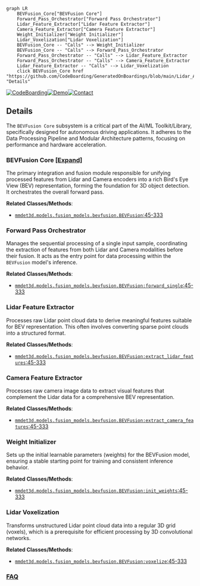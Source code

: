 ```mermaid
graph LR
    BEVFusion_Core["BEVFusion Core"]
    Forward_Pass_Orchestrator["Forward Pass Orchestrator"]
    Lidar_Feature_Extractor["Lidar Feature Extractor"]
    Camera_Feature_Extractor["Camera Feature Extractor"]
    Weight_Initializer["Weight Initializer"]
    Lidar_Voxelization["Lidar Voxelization"]
    BEVFusion_Core -- "Calls" --> Weight_Initializer
    BEVFusion_Core -- "Calls" --> Forward_Pass_Orchestrator
    Forward_Pass_Orchestrator -- "Calls" --> Lidar_Feature_Extractor
    Forward_Pass_Orchestrator -- "Calls" --> Camera_Feature_Extractor
    Lidar_Feature_Extractor -- "Calls" --> Lidar_Voxelization
    click BEVFusion_Core href "https://github.com/CodeBoarding/GeneratedOnBoardings/blob/main/Lidar_AI_Solution/BEVFusion_Core.md" "Details"
```

[![CodeBoarding](https://img.shields.io/badge/Generated%20by-CodeBoarding-9cf?style=flat-square)](https://github.com/CodeBoarding/GeneratedOnBoardings)[![Demo](https://img.shields.io/badge/Try%20our-Demo-blue?style=flat-square)](https://www.codeboarding.org/demo)[![Contact](https://img.shields.io/badge/Contact%20us%20-%20contact@codeboarding.org-lightgrey?style=flat-square)](mailto:contact@codeboarding.org)

## Details

The `BEVFusion Core` subsystem is a critical part of the AI/ML Toolkit/Library, specifically designed for autonomous driving applications. It adheres to the Data Processing Pipeline and Modular Architecture patterns, focusing on performance and hardware acceleration.

### BEVFusion Core [[Expand]](./BEVFusion_Core.md)
The primary integration and fusion module responsible for unifying processed features from Lidar and Camera encoders into a rich Bird's Eye View (BEV) representation, forming the foundation for 3D object detection. It orchestrates the overall forward pass.


**Related Classes/Methods**:

- <a href="https://github.com/NVIDIA-AI-IOT/Lidar_AI_Solution/blob/master/CUDA-V2XFusion/mmdet3d/models/fusion_models/bevfusion.py#L45-L333" target="_blank" rel="noopener noreferrer">`mmdet3d.models.fusion_models.bevfusion.BEVFusion`:45-333</a>


### Forward Pass Orchestrator
Manages the sequential processing of a single input sample, coordinating the extraction of features from both Lidar and Camera modalities before their fusion. It acts as the entry point for data processing within the `BEVFusion` model's inference.


**Related Classes/Methods**:

- <a href="https://github.com/NVIDIA-AI-IOT/Lidar_AI_Solution/blob/master/CUDA-V2XFusion/mmdet3d/models/fusion_models/bevfusion.py#L45-L333" target="_blank" rel="noopener noreferrer">`mmdet3d.models.fusion_models.bevfusion.BEVFusion:forward_single`:45-333</a>


### Lidar Feature Extractor
Processes raw Lidar point cloud data to derive meaningful features suitable for BEV representation. This often involves converting sparse point clouds into a structured format.


**Related Classes/Methods**:

- <a href="https://github.com/NVIDIA-AI-IOT/Lidar_AI_Solution/blob/master/CUDA-V2XFusion/mmdet3d/models/fusion_models/bevfusion.py#L45-L333" target="_blank" rel="noopener noreferrer">`mmdet3d.models.fusion_models.bevfusion.BEVFusion:extract_lidar_features`:45-333</a>


### Camera Feature Extractor
Processes raw camera image data to extract visual features that complement the Lidar data for a comprehensive BEV representation.


**Related Classes/Methods**:

- <a href="https://github.com/NVIDIA-AI-IOT/Lidar_AI_Solution/blob/master/CUDA-V2XFusion/mmdet3d/models/fusion_models/bevfusion.py#L45-L333" target="_blank" rel="noopener noreferrer">`mmdet3d.models.fusion_models.bevfusion.BEVFusion:extract_camera_features`:45-333</a>


### Weight Initializer
Sets up the initial learnable parameters (weights) for the BEVFusion model, ensuring a stable starting point for training and consistent inference behavior.


**Related Classes/Methods**:

- <a href="https://github.com/NVIDIA-AI-IOT/Lidar_AI_Solution/blob/master/CUDA-V2XFusion/mmdet3d/models/fusion_models/bevfusion.py#L45-L333" target="_blank" rel="noopener noreferrer">`mmdet3d.models.fusion_models.bevfusion.BEVFusion:init_weights`:45-333</a>


### Lidar Voxelization
Transforms unstructured Lidar point cloud data into a regular 3D grid (voxels), which is a prerequisite for efficient processing by 3D convolutional networks.


**Related Classes/Methods**:

- <a href="https://github.com/NVIDIA-AI-IOT/Lidar_AI_Solution/blob/master/CUDA-V2XFusion/mmdet3d/models/fusion_models/bevfusion.py#L45-L333" target="_blank" rel="noopener noreferrer">`mmdet3d.models.fusion_models.bevfusion.BEVFusion:voxelize`:45-333</a>




### [FAQ](https://github.com/CodeBoarding/GeneratedOnBoardings/tree/main?tab=readme-ov-file#faq)